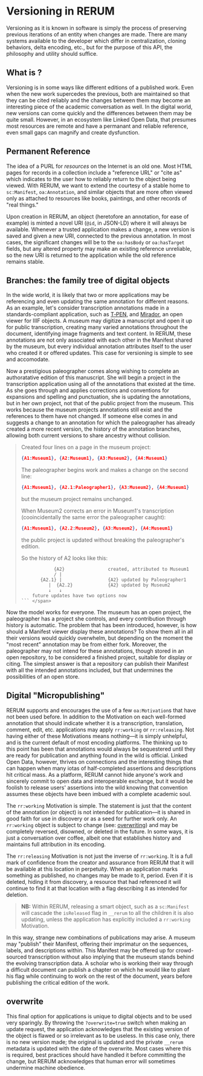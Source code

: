 # Versioning in RERUM

Versioning as it is known in software is simply the process of preserving
previous iterations of an entity when changes are made. There are many systems
available to the developer which differ in centralization, cloning behaviors,
delta encoding, etc., but for the purpose of this API, the philosophy and utility
should suffice.

## What is ?

Versioning is in some ways like different editions of a published work. Even when
the new work supercedes the previous, both are maintained so that they can be cited
reliably and the changes between them may become an interesting piece of the academic
conversation as well. In the digital world, new versions can come quickly and the
differences between them may be quite small. However, in an ecosystem like Linked
Open Data, that presumes most resources are remote and have a permanant and reliable
reference, even small gaps can magnify and create dysfunction.

## Permanent Reference

The idea of a <abbreviation title="Permanent Uniform Resource Locator">PURL</abbreviation>
for *resources* on the Internet is an old one. Most HTML pages for records in a collection
include a "reference URL" or "cite as" which indicates to the user how to reliably return
to the object being viewed. With RERUM, we want to extend the courtesy of a stable home
to `sc:Manifest`, `oa:Annotation`, and similar objects that are more often viewed only
as attached to resources like books, paintings, and other records of "real things."

Upon creation in RERUM, an object (heretofore an annotation, for ease of example) is
minted a novel URI (`@id`, in JSON-LD) where it will always be available. Whenever a
trusted application makes a change, a new version is saved and given a new URI,
connected to the previous annotation. In most cases, the significant changes will be
to the `oa:hasBody` or `oa:hasTarget` fields, but any altered property may make an
existing reference unreliable, so the new URI is returned to the application while 
the old reference remains stable.

## Branches: the family tree of digital objects

In the wide world, it is likely that two or more applications may be referencing and
even updating the same annotation for different reasons. As an example, let's consider
transcription annotations made in a standards-compliant application, such as [T&#8209;PEN](http://t-pen.org),
and [Mirador](http://projectmirador.org), an open viewer for IIIF objects. A museum may
digitize a manuscript and open it up for public transcription, creating many varied
annotations throughout the document, identifying image fragments and text content. In
RERUM, these annotations are not only associated with each other in the Manifest shared
by the museum, but every individual annotation attributes itself to the user who created
it or offered updates. This case for versioning is simple to see and accomodate. 

Now a prestigious paleographer comes along wishing to complete an authoratative edition of
this manuscript. She will begin a project in the transcription application using all of the
annotations that existed at the time. As she goes through and applies corrections and
conventions for expansions and spelling and punctuation, she is updating the annotations,
but in her own project, not that of the public project from the museum. This works because
the museum projects annotations still exist and the references to them have not changed.
If someone else comes in and suggests a change to an annotation for which the paleographer
has already created a more recent version, the history of the annotation branches, allowing
both current versions to share ancestry without collision.

> <span style="font-style:initial !important">Created four lines on a page in the museum project:
> ```json
> {A1:Museum1}, {A2:Museum1}, {A3:Museum2}, {A4:Museum1}
> ```
> The paleographer begins work and makes a change on the second line:
> ```json
> {A1:Museum1}, {A2.1:Paleographer1}, {A3:Museum2}, {A4:Museum1}
> ```
> but the museum project remains unchanged.
> 
> When Museum2 corrects an error in Museum1's transcription 
> (cooincidentally the same error the paleographer caught):
> ```json
> {A1:Museum1}, {A2.2:Museum2}, {A3:Museum2}, {A4:Museum1}
> ```
> the public project is updated without breaking the paleographer's edition.
> 
> So the history of A2 looks like this:
> ```monospaced
>             {A2}                created, attributed to Museum1
>             / |
>        {A2.1} |                 {A2} updated by Paleographer1
>           |  {A2.2}             {A2} updated by Museum2
>           ↓   ↓
>     future updates have two options now
> ``` </span>

Now the model works for everyone. The museum has an open project, the paleographer has a
project she controls, and every contribution through history is automatic. The problem
that has been introduced, however, is how should a Manifest viewer display these annotations?
To show them all in all their versions would quickly overwhelm, but depending on the moment
the "most recent" annotation may be from either fork. Moreover, the paleographer may not
intend for these annotations, though stored in an open repository, to be considered a
finished project, suitable for display or citing. The simplest answer is that a repository
can publish their Manifest with all the intended annotations included, but that undermines
the possibilities of an open store.

## Digital "Micropublishing"

RERUM supports and encourages the use of a few `oa:Motivation`s that have not been used
before. In addition to the Motivation on each well-formed annotation that should indicate
whether it is a transcription, translation, comment, edit, etc. applications may apply
`rr:working` or `rr:releasing`. Not having either of these Motivations means nothing—it
is simply unhelpful, and is the current default of most encoding platforms. The thinking
up to this point has been that annotations would always be sequestered until they are ready
for publication and anything found in the wild is official. Linked Open Data, however, thrives
on connections and the interesting things that can happen when many iotas of half-completed
assertions and descriptions hit critical mass. As a platform, RERUM cannot hide anyone's
work and sincerely commit to open data and interoperable exchange, but it would be foolish
to release users' assertions into the wild knowing that convention assumes these objects
have been imbued with a complete academic soul.

The `rr:working` Motivation is simple. The statement is just that the content of the
annotation (or object) is not intended for publication—it is shared in good faith for use
in discovery or as a seed for further work only. An `rr:working` object is subject to
change (see: [overwriting](#overwrite)) and may be completely reversed, disowned, or deleted
in the future. In some ways, it is just a conversation over coffee, albeit one that
establishes history and maintains full attribution in its encoding.

The `rr:releasing` Motivation is not just the inverse of `rr:working`. It is a full
mark of confidence from the creator and assurance from RERUM that it will be available
at this location in perpetuity. When an application marks something as published, no
changes may be made to it, period. Even if it is deleted, hiding it from discovery, a
resource that had referenced it will continue to find it at that location with a flag
describing it as intended for deletion.

> **NB:** Within RERUM, releasing a smart object, such as a `sc:Manifest` will cascade the
> `isReleased` flag in `__rerum` to all the children it is also updating, unless the application
> has explicitly included a `rr:working` Motivation.

In this way, strange new combinations of publications may arise. A museum may "publish"
their Manifest, offering their imprimatur on the sequences, labels, and descriptions
within. This Manifest may be offered up for crowd-sourced transcription without also
implying that the museum stands behind the evolving transcription data. A scholar who
is working their way through a difficult document can publish a chapter on which he
would like to plant his flag while continuing to work on the rest of the document,
years before publishing the critical edition of the work.

## overwrite

This final option for applications is unique to digital objects and to be used very 
sparingly. By throwing the `?overwrite=true` switch when making an update request,
the application acknowledges that the existing version of the object is flawed or
so irrelevant as to be useless. In this case only, there is no new version made;
the original is updated and the private `__rerum` metadata is updated with the date
of the overwrite. Most cases where this is required, best practices should have handled
it before committing the change, but RERUM acknowledges that human error will
sometimes undermine machine obedience.
